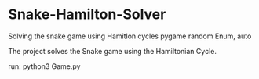 # Snake-Hamilton-Solver
Solving the snake game using Hamitlon cycles
pygame
random
Enum, auto

The project solves the Snake game using the Hamiltonian Cycle.

run: python3 Game.py
